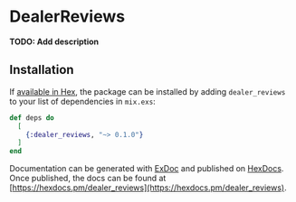 # DealerReviews

**TODO: Add description**

## Installation

If [available in Hex](https://hex.pm/docs/publish), the package can be installed
by adding `dealer_reviews` to your list of dependencies in `mix.exs`:

```elixir
def deps do
  [
    {:dealer_reviews, "~> 0.1.0"}
  ]
end
```

Documentation can be generated with [ExDoc](https://github.com/elixir-lang/ex_doc)
and published on [HexDocs](https://hexdocs.pm). Once published, the docs can
be found at [https://hexdocs.pm/dealer_reviews](https://hexdocs.pm/dealer_reviews).

